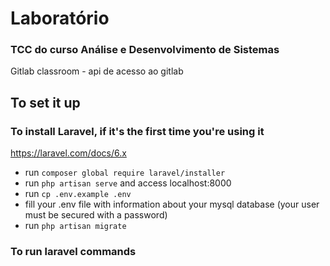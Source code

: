 # Laboratório
###  TCC do curso Análise e Desenvolvimento de Sistemas
Gitlab classroom - api de acesso ao gitlab

## To set it up
### To install Laravel, if it's the first time you're using it
https://laravel.com/docs/6.x
* run `composer global require laravel/installer`
* run `php artisan serve` and access localhost:8000
* run `cp .env.example .env`
* fill your .env file with information about your mysql database (your user must be secured with a password) 
* run `php artisan migrate`

### To run laravel commands
